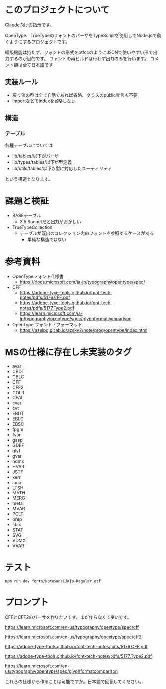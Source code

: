 # このプロジェクトについて

Claude向けの指示です。

OpenType、TrueTypeのフォントのパーサをTypeScriptを使用してNode.jsで動くようにするプロジェクトです。

組版機能は持たず、フォントの形式をotfccのようにJSONで使いやすい形で出力するのが目的です。
フォントの再ビルドは行わず出力のみを行います。 コメント類は全て日本語です

## 実装ルール

- 戻り値の型は全て自明であれば省略、クラスのpublic宣言も不要
- importなどでindexを省略しない

## 構造

### テーブル

各種テーブルについては

- lib/tables/以下がパーザ
- lib/types/tables/以下が型定義
- lib/utils/tables/以下が型に対応したユーティリティ

という構造となります。

# 課題と検証

- BASEテーブル
	- 3.5 Sonnetだと出力がおかしい
- TrueTypeCollection
	- テーブルが既出のコレクション内のフォントを参照するケースがある
		- 単純な構造ではない

# 参考資料

- OpenTypeフォント仕様書
  - https://docs.microsoft.com/ja-jp/typography/opentype/spec/
- CFF
	- https://adobe-type-tools.github.io/font-tech-notes/pdfs/5176.CFF.pdf
	- https://adobe-type-tools.github.io/font-tech-notes/pdfs/5177.Type2.pdf
	- https://learn.microsoft.com/ja-jp/typography/opentype/spec/glyphformatcomparison
- OpenType フォント・フォーマット
	- https://azelpg.gitlab.io/azsky2/note/prog/opentype/index.html

# MSの仕様に存在し未実装のタグ

- avar
- CBDT
- CBLC
- CFF
- CFF2
- COLR
- CPAL
- cvar
- cvt
- EBDT
- EBLC
- EBSC
- fpgm
- fvar
- gasp
- GDEF
- glyf
- gvar
- hdmx
- HVAR
- JSTF
- kern
- loca
- LTSH
- MATH
- MERG
- meta
- MVAR
- PCLT
- prep
- sbix
- STAT
- SVG
- VDMX
- VVAR

# テスト

```bash
npm run dev fonts/NotoSansCJKjp-Regular.otf
```

# プロンプト

CFFとCFF2のパーサを作りたいです。まだ作らなくて良いです。


https://learn.microsoft.com/en-us/typography/opentype/spec/cff

https://learn.microsoft.com/en-us/typography/opentype/spec/cff2

https://adobe-type-tools.github.io/font-tech-notes/pdfs/5176.CFF.pdf

https://adobe-type-tools.github.io/font-tech-notes/pdfs/5177.Type2.pdf

https://learn.microsoft.com/en-us/typography/opentype/spec/glyphformatcomparison


これらの仕様から作ることは可能ですか。日本語で回答してください。

